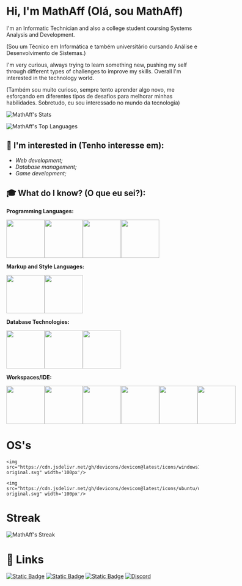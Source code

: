 # Hi, I'm MathAff (Olá, sou MathAff)

I'm an Informatic Technician and also a college student coursing Systems Analysis and Development.

(Sou um Técnico em Informática e também universitário cursando Análise e Desenvolvimento de Sistemas.)

I'm very curious, always trying to learn something new, pushing my self through different types of challenges to improve my skills. Overall I'm interested in the technology world.

(Também sou muito curioso, sempre tento aprender algo novo, me esforçando em diferentes tipos de desafios para melhorar minhas habilidades. Sobretudo, eu sou interessado no mundo da tecnologia)
    
![MathAff's Stats](https://github-readme-stats.vercel.app/api?username=MathAff&theme=dracula&show_icons=true&hide_border=true&count_private=true)
    
![MathAff's Top Languages](https://github-readme-stats.vercel.app/api/top-langs/?username=MathAff&theme=dracula&show_icons=true&hide_border=true&layout=compact)

## 👀 I'm interested in (Tenho interesse em):
- *Web development;*
- *Database management;*
- *Game development;*



## 🎓 What do I know? (O que eu sei?):

**Programming Languages:**
<div style='display: flex;'>
    <img src="https://cdn.jsdelivr.net/gh/devicons/devicon@latest/icons/javascript/javascript-original.svg" width='100px'/>
    <img src="https://cdn.jsdelivr.net/gh/devicons/devicon@latest/icons/java/java-original.svg" width='100px'/>
    <img src="https://cdn.jsdelivr.net/gh/devicons/devicon@latest/icons/php/php-original.svg" width='100px'/>
    <img src="https://cdn.jsdelivr.net/gh/devicons/devicon@latest/icons/python/python-original.svg" width='100px'/>
          
</div>

 **Markup and Style Languages:**


<div style='display: flex;'>
    <img src="https://cdn.jsdelivr.net/gh/devicons/devicon@latest/icons/html5/html5-original.svg" width='100px'/>
    <img src="https://cdn.jsdelivr.net/gh/devicons/devicon@latest/icons/css3/css3-original.svg" width='100px'/> 
</div>


**Database Technologies:**

<div style='display: flex;'>
    <img src="https://cdn.jsdelivr.net/gh/devicons/devicon@latest/icons/mysql/mysql-original.svg" width='100px'/> 
    <img src="https://cdn.jsdelivr.net/gh/devicons/devicon@latest/icons/mariadb/mariadb-original.svg" width='100px'/>
    <img src="https://cdn.jsdelivr.net/gh/devicons/devicon@latest/icons/postgresql/postgresql-original.svg" width='100px'/>
</div>


**Workspaces/IDE:**



<div style='display: flex;'>
    <img src="https://cdn.jsdelivr.net/gh/devicons/devicon@latest/icons/intellij/intellij-original.svg" width='100px'/>
     <img src="https://cdn.jsdelivr.net/gh/devicons/devicon@latest/icons/androidstudio/androidstudio-original.svg" width='100px'/> <img src="https://cdn.jsdelivr.net/gh/devicons/devicon@latest/icons/vscode/vscode-original.svg" width='100px'/>
    <img src="https://cdn.jsdelivr.net/gh/devicons/devicon@latest/icons/jupyter/jupyter-original-wordmark.svg" width='100px'/>
    <img src="https://cdn.jsdelivr.net/gh/devicons/devicon@latest/icons/anaconda/anaconda-original.svg" width='100px'/>
    <img src="https://cdn.jsdelivr.net/gh/devicons/devicon@latest/icons/replit/replit-original.svg" width='100px'/>
</div>

# OS's
    <img src="https://cdn.jsdelivr.net/gh/devicons/devicon@latest/icons/windows11/windows11-original.svg" width='100px'/>
          
    <img src="https://cdn.jsdelivr.net/gh/devicons/devicon@latest/icons/ubuntu/ubuntu-original.svg" width='100px'/>
          

# Streak

![MathAff's Streak](https://github-readme-streak-stats.herokuapp.com/?user=MathAff&theme=dracula&hide_border=true)

# 🔗 Links 


[![Static Badge](https://img.shields.io/badge/LinkedIn-blue?style=for-the-badge&logo=linkedin)](https://www.linkedin.com/in/matheus-afensor-7a7aa7310)
[![Static Badge](https://img.shields.io/badge/Instagram-pink?style=for-the-badge&logo=instagram)](https://www.instagram.com/math_affs)
[![Static Badge](https://img.shields.io/badge/E--mail-grey?style=for-the-badge&logo=gmail)](mailto:matheusafensor@gmail.com)
[![Discord](https://img.shields.io/badge/Mathafe%23702879489050411120-5865F2?style=for-the-badge&logo=discord&logoColor=white)](https://discord.com)



